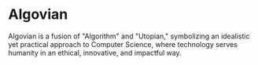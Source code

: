 # Algovian
Algovian is a fusion of "Algorithm" and "Utopian," symbolizing an idealistic yet practical approach to Computer Science, where technology serves humanity in an ethical, innovative, and impactful way.
